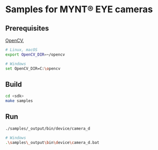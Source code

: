 # Samples for MYNT® EYE cameras

## Prerequisites

[OpenCV](https://opencv.org/),

```bash
# Linux, macOS
export OpenCV_DIR=~/opencv

# Windows
set OpenCV_DIR=C:\opencv
```

## Build

```bash
cd <sdk>
make samples
```

## Run

```bash
./samples/_output/bin/device/camera_d

# Windows
.\samples\_output\bin\device\camera_d.bat
```
